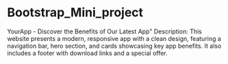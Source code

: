 # Bootstrap_Mini_project
YourApp - Discover the Benefits of Our Latest App"  Description: This website presents a modern, responsive app with a clean design, featuring a navigation bar, hero section, and cards showcasing key app benefits. It also includes a footer with download links and a special offer.
